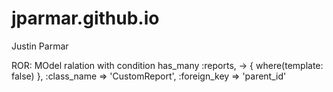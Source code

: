 jparmar.github.io
=================

Justin Parmar

ROR:
MOdel ralation with condition
has_many :reports, -> { where(template: false) }, :class_name => 'CustomReport', :foreign_key => 'parent_id'
